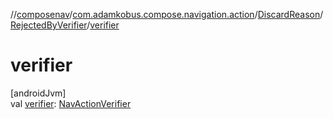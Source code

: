 //[composenav](../../../../index.md)/[com.adamkobus.compose.navigation.action](../../index.md)/[DiscardReason](../index.md)/[RejectedByVerifier](index.md)/[verifier](verifier.md)

# verifier

[androidJvm]\
val [verifier](verifier.md): [NavActionVerifier](../../../com.adamkobus.compose.navigation/-nav-action-verifier/index.md)
